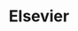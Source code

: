 ---
facebook: https://facebook.com/ElsevierConnect
googleplus: https://plus.google.com/+elsevier
guide: https://cdn.elsevier.io/matrix/includes/svg/logo-elsevier-wordmark.svg
linkedin: https://linkedin.com/company/elsevier
logohandle: elsevier
sort: elsevier
title: Elsevier
twitter: https://x.com/ElsevierConnect
website: https://www.elsevier.com/
wikipedia: https://en.wikipedia.org/wiki/Elsevier
youtube: https://youtube.com/c/elsevier
---